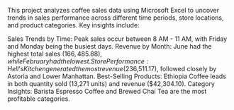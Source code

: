 This project analyzes coffee sales data using Microsoft Excel to uncover trends in sales performance across different time periods, store locations, and product categories. Key insights include:

Sales Trends by Time: Peak sales occur between 8 AM - 11 AM, with Friday and Monday being the busiest days.
Revenue by Month: June had the highest total sales ($166,485.88), while February had the lowest.
Store Performance: Hell’s Kitchen generated the most revenue ($236,511.17), followed closely by Astoria and Lower Manhattan.
Best-Selling Products: Ethiopia Coffee leads in both quantity sold (13,271 units) and revenue ($42,304.10).
Category Insights: Barista Espresso Coffee and Brewed Chai Tea are the most profitable categories.
